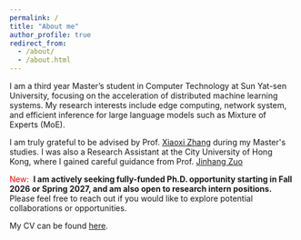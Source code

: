 ```yaml
---
permalink: /
title: "About me"
author_profile: true
redirect_from: 
  - /about/
  - /about.html
---
```


I am a third year Master’s student in Computer Technology at Sun Yat-sen University, focusing on the acceleration of distributed machine learning systems. My research interests include edge computing, network system, and efficient inference for large language models such as Mixture of Experts (MoE). 

I am truly grateful to be advised by Prof. [Xiaoxi Zhang](https://0xxz.github.io/) during my Master's studies. I was also a Research Assistant at the City University of Hong Kong, where I gained careful guidance from Prof. [Jinhang Zuo](https://jhzuo.github.io/)



<span style="color:red;">New: </span>  **I am actively seeking fully-funded Ph.D. opportunity starting in Fall 2026 or Spring 2027, and am also open to research intern positions.** Please feel free to reach out if you would like to explore potential collaborations or opportunities.

My CV can be found [here](https://pointera.github.io/cv/).